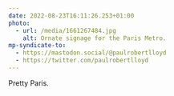 ```yaml
---
date: 2022-08-23T16:11:26.253+01:00
photo:
  - url: /media/1661267484.jpg
    alt: Ornate signage for the Paris Metro.
mp-syndicate-to:
  - https://mastodon.social/@paulrobertlloyd
  - https://twitter.com/paulrobertlloyd
---
```

Pretty Paris.
